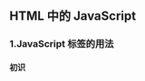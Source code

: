 ## HTML 中的 JavaScript
### 1.JavaScript 标签的用法
#### 初识 <script> 
要嵌入行内 JavaScript 代码，直接把代码放在 <script> 元素中即可		

```
function sayScript(){
	console.log('hi,JavaScript')
}
```		

包含在 <script> 中的元素会从上到下依次执行
要引用外部 JS 文件，则必须使用 src 属性。这个属性的值是一个 URL，指向引用的 JS 文件。

```
<script src="example.js"></script>
```

使用了 src 属性的 <script> 元素不应该再在标签中包含其他 JS 代码。如果两者都提供的话，行内代码将会被忽略，浏览器只会下载并执行脚本文件。
src 属性可以包含来自外部域的 JS 文件。它的值可以是一个完整的 URL。例如请求一个指定的外部 JS 文件。

```
<script src="http://www.baidu.com/hi.js"></script>	
```

浏览器在解析这个资源时，会向指定的 URL 路径发送 *GET* 请求，这个初始的请求不受浏览器的同源策略限制，但返回并被执行的 JS 则受限制。当然，这个请求仍受父页面 HTTP/HTTPS 协议的限制。

#### 标签位置

```
<!DOCTYPE html>
<html lang="en">
<head>
	<meta charset="UTF-8">
	<meta http-equiv="X-UA-Compatible" content="IE=edge">
	<meta name="viewport" content="width=device-width, initial-scale=1.0">
	<script src="example.js"></script>
	<script src="example2.js"></script>
	<script src="example3.js"></script>
	<title>Document</title>
</head>
<body>
	<!-- 这里是页面内容 -->
</body>
</html>
```

我们通常会将 CSS 文件放到 <head> 标签中，若是将 <script> 标签放在 <head> 中，这意味着必须把所有 JavaScript 代码都下载、解析并解释完成后，才会开始渲染页面。若是使用很多 JS 文件，那么将阻塞页面渲染，在此期间浏览器完全空白。为了解决这个问题，通常我们会放在 <body> 标签中，或使用 <script> 标签的 defer 和 async 属性。

## 2.标签属性
#### 推迟执行脚本

```
<head>
	<meta charset="UTF-8">
	<script defer src="example.js"></script>
	<script defer src="example3.js"></script>
	<title>Document</title>
</head>
```

defer这个属性表示脚本在执行的时候不会改变页面的结构，脚本将在整个页面都解析完毕后再运行。设置 defer 属性，相当于告诉浏览器立即下载。页面解析完毕后，拥有 defer 属性的标签将依次执行。这个属性只对外部引用的脚本生效。

#### 异步执行脚本

```
<head>
	<meta charset="UTF-8">
	<script async src="example.js"></script>
	<script async src="example3.js"></script>
	<title>Document</title>
</head>
```

async 与 defer 属性类似，他们两者都适用于外部脚本，都会告诉浏览器立即下载。区别在于，async 属性并不能保证标签按照他们出现的次序执行。

#### 动态加载脚本

```
let script = document.createElement('script')
script.src = 'hi.js'
document.head.appendChild(script)
```

除了 <script> 标签，还有其他方式可以加载脚本。例如向 DOM 中添加 <script> 元素。在元素添加到 DOM 且执行到这段代码之前将*不会*发送请求,以这种方式创建的 <script> 元素是以异步方式加载的。相当于添加了 async 属性。

## 3.行内代码与外部文件
虽然可以直接在 HTML 中嵌入 JavaScript 代码，但最佳实践为尽可能将 JavaScript 代码放在外部文件中。这么做有以下优点：
1. 可维护性。若是将代码分散到众多 HTML 文件中，将导致维护困难。把它们都放到一个文件夹中，则更容易维护。
2. 缓存。浏览器会根据特定的设置缓存所有外部链接的 JavaScript 文件，这意味着如果两个页面都用到同一个文件，则该文件只需下载一次。这样性能就将提升。